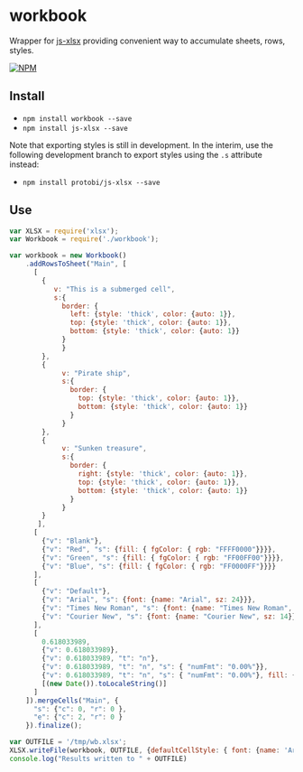 # workbook
Wrapper for [js-xlsx](https://github.com/SheetJS/js-xlsx) providing convenient way to accumulate sheets, rows, styles.

[![NPM](https://nodei.co/npm/workbook.png?downloads=true&stars=true)](https://nodei.co/npm/workbook/)

## Install

* `npm install workbook --save`
* `npm install js-xlsx --save` 

Note that exporting styles is still in development. In the interim, use the following development branch to export styles using the `.s` attribute instead:
* `npm install protobi/js-xlsx --save` 


## Use

```js
var XLSX = require('xlsx');
var Workbook = require('./workbook');

var workbook = new Workbook()
    .addRowsToSheet("Main", [
      [
        {
           v: "This is a submerged cell",
           s:{
             border: {
               left: {style: 'thick', color: {auto: 1}},
               top: {style: 'thick', color: {auto: 1}},
               bottom: {style: 'thick', color: {auto: 1}}
             }
             }
        },
        {
             v: "Pirate ship",
             s:{
               border: {
                 top: {style: 'thick', color: {auto: 1}},
                 bottom: {style: 'thick', color: {auto: 1}}
               }
             }
        },
        {
             v: "Sunken treasure",
             s:{
               border: {
                 right: {style: 'thick', color: {auto: 1}},
                 top: {style: 'thick', color: {auto: 1}},
                 bottom: {style: 'thick', color: {auto: 1}}
               }
             }
        }
       ],
      [
        {"v": "Blank"},
        {"v": "Red", "s": {fill: { fgColor: { rgb: "FFFF0000"}}}},
        {"v": "Green", "s": {fill: { fgColor: { rgb: "FF00FF00"}}}},
        {"v": "Blue", "s": {fill: { fgColor: { rgb: "FF0000FF"}}}}
      ],
      [
        {"v": "Default"},
        {"v": "Arial", "s": {font: {name: "Arial", sz: 24}}},
        {"v": "Times New Roman", "s": {font: {name: "Times New Roman", sz: 16}}},
        {"v": "Courier New", "s": {font: {name: "Courier New", sz: 14}}}
      ],
      [
        0.618033989,
        {"v": 0.618033989},
        {"v": 0.618033989, "t": "n"},
        {"v": 0.618033989, "t": "n", "s": { "numFmt": "0.00%"}},
        {"v": 0.618033989, "t": "n", "s": { "numFmt": "0.00%"}, fill: { fgColor: { rgb: "FFFFCC00"}}},
        [(new Date()).toLocaleString()]
      ]
    ]).mergeCells("Main", {
      "s": {"c": 0, "r": 0 },
      "e": {"c": 2, "r": 0 }
    }).finalize();

var OUTFILE = '/tmp/wb.xlsx';
XLSX.writeFile(workbook, OUTFILE, {defaultCellStyle: { font: {name: 'Arial', sz: '12'}}});
console.log("Results written to " + OUTFILE)
```

